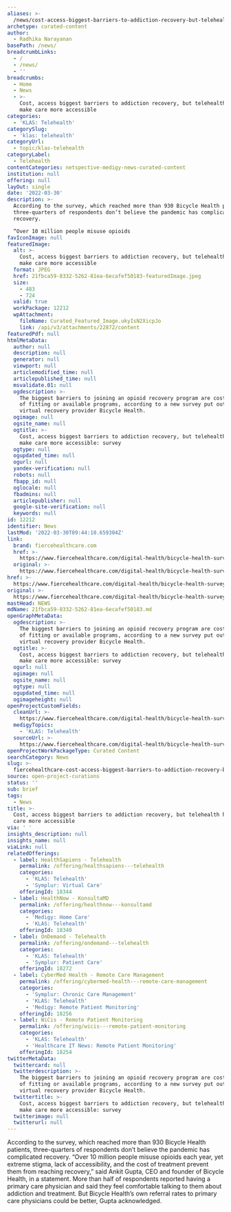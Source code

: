 ```yaml
---
aliases: >-
  /news/cost-access-biggest-barriers-to-addiction-recovery-but-telehealth-helps-make-care-more-accessible
archetype: curated-content
author:
  - Radhika Narayanan
basePath: /news/
breadcrumbLinks:
  - /
  - /news/
  - ''
breadcrumbs:
  - Home
  - News
  - >-
    Cost, access biggest barriers to addiction recovery, but telehealth helps
    make care more accessible
categories:
  - 'KLAS: Telehealth'
categorySlug:
  - 'klas: telehealth'
categoryUrl:
  - topic/klas-telehealth
categoryLabel:
  - Telehealth
contentCategories: netspective-medigy-news-curated-content
institution: null
offering: null
layOut: single
date: '2022-03-30'
description: >-
  According to the survey, which reached more than 930 Bicycle Health patients,
  three-quarters of respondents don’t believe the pandemic has complicated
  recovery.

  “Over 10 million people misuse opioids 
favIconImage: null
featuredImage:
  alt: >-
    Cost, access biggest barriers to addiction recovery, but telehealth helps
    make care more accessible
  format: JPEG
  href: 21fbca59-8332-5262-81ea-6ecafef50183-featuredImage.jpeg
  size:
    - 483
    - 724
  valid: true
  workPackage: 12212
  wpAttachment:
    fileName: Curated_Featured_Image.ukyIsN2XicpJo
    link: /api/v3/attachments/22872/content
featuredPdf: null
htmlMetaData:
  author: null
  description: null
  generator: null
  viewport: null
  articlemodified_time: null
  articlepublished_time: null
  msvalidate.01: null
  ogdescription: >-
    The biggest barriers to joining an opioid recovery program are cost and lack
    of fitting or available programs, according to a new survey put out by
    virtual recovery provider Bicycle Health.
  ogimage: null
  ogsite_name: null
  ogtitle: >-
    Cost, access biggest barriers to addiction recovery, but telehealth helps
    make care more accessible: survey
  ogtype: null
  ogupdated_time: null
  ogurl: null
  yandex-verification: null
  robots: null
  fbapp_id: null
  oglocale: null
  fbadmins: null
  articlepublisher: null
  google-site-verification: null
  keywords: null
id: 12212
identifier: News
lastMod: '2022-03-30T09:44:10.659304Z'
link:
  brand: fiercehealthcare.com
  href: >-
    https://www.fiercehealthcare.com/digital-health/bicycle-health-survey-opioid-use-disorder-patients-recovery
  original: >-
    https://www.fiercehealthcare.com/digital-health/bicycle-health-survey-opioid-use-disorder-patients-recovery
href: >-
  https://www.fiercehealthcare.com/digital-health/bicycle-health-survey-opioid-use-disorder-patients-recovery
original: >-
  https://www.fiercehealthcare.com/digital-health/bicycle-health-survey-opioid-use-disorder-patients-recovery
mastHead: NEWS
mdName: 21fbca59-8332-5262-81ea-6ecafef50183.md
openGraphMetaData:
  ogdescription: >-
    The biggest barriers to joining an opioid recovery program are cost and lack
    of fitting or available programs, according to a new survey put out by
    virtual recovery provider Bicycle Health.
  ogtitle: >-
    Cost, access biggest barriers to addiction recovery, but telehealth helps
    make care more accessible: survey
  ogurl: null
  ogimage: null
  ogsite_name: null
  ogtype: null
  ogupdated_time: null
  ogimageheight: null
openProjectCustomFields:
  cleanUrl: >-
    https://www.fiercehealthcare.com/digital-health/bicycle-health-survey-opioid-use-disorder-patients-recovery
  medigyTopics:
    - 'KLAS: Telehealth'
  sourceUrl: >-
    https://www.fiercehealthcare.com/digital-health/bicycle-health-survey-opioid-use-disorder-patients-recovery
openProjectWorkPackageType: Curated Content
searchCategory: News
slug: >-
  fiercehealthcare-cost-access-biggest-barriers-to-addiction-recovery-but-telehealth-helps-make-care-more-accessible
source: open-project-curations
status: ''
sub: brief
tags:
  - News
title: >-
  Cost, access biggest barriers to addiction recovery, but telehealth helps make
  care more accessible
via: ' '
insights_description: null
insights_name: null
viaLink: null
relatedOfferings:
  - label: HealthSapiens - Telehealth
    permalink: /offering/healthsapiens---telehealth
    categories:
      - 'KLAS: Telehealth'
      - 'Symplur: Virtual Care'
    offeringId: 18344
  - label: HealthNow - KonsultaMD
    permalink: /offering/healthnow---konsultamd
    categories:
      - 'Medigy: Home Care'
      - 'KLAS: Telehealth'
    offeringId: 18340
  - label: OnDemand - Telehealth
    permalink: /offering/ondemand---telehealth
    categories:
      - 'KLAS: Telehealth'
      - 'Symplur: Patient Care'
    offeringId: 18272
  - label: CyberMed Health - Remote Care Management
    permalink: /offering/cybermed-health---remote-care-management
    categories:
      - 'Symplur: Chronic Care Management'
      - 'KLAS: Telehealth'
      - 'Medigy: Remote Patient Monitoring'
    offeringId: 18256
  - label: WiCis - Remote Patient Monitoring
    permalink: /offering/wicis---remote-patient-monitoring
    categories:
      - 'KLAS: Telehealth'
      - 'Healthcare IT News: Remote Patient Monitoring'
    offeringId: 18254
twitterMetaData:
  twittercard: null
  twitterdescription: >-
    The biggest barriers to joining an opioid recovery program are cost and lack
    of fitting or available programs, according to a new survey put out by
    virtual recovery provider Bicycle Health.
  twittertitle: >-
    Cost, access biggest barriers to addiction recovery, but telehealth helps
    make care more accessible: survey
  twitterimage: null
  twitterurl: null
---
```

<p>According to the survey, which reached more than 930 Bicycle Health patients, three-quarters of respondents don’t believe the pandemic has complicated recovery.
“Over 10 million people misuse opioids each year, yet extreme stigma, lack of accessibility, and the cost of treatment prevent them from reaching recovery,” said Ankit Gupta, CEO and founder of Bicycle Health, in a statement.
More than half of respondents reported having a primary care physician and said they feel comfortable talking to them about addiction and treatment.
But Bicycle Health’s own referral rates to primary care physicians could be better, Gupta acknowledged.</p>